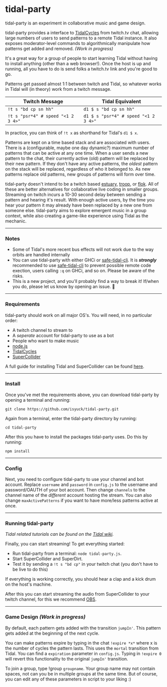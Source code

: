 # tidal-party

tidal-party is an experiment in collaborative music and game design.

tidal-party provides a interface to [TidalCycles](https://tidalcycles.org/Welcome) from twitch.tv chat, allowing large numbers of users to send patterns to a remote Tidal instance. It also exposes moderator-level commands to algorithmically manipulate how patterns get added and removed. _(Work in progress)_

It's a great way for a group of people to start learning Tidal without having to install anything (other than a web browser!). Once the host is up and running, all you have to do is send folks a twitch.tv link and you're good to go.

Patterns get passed almost 1:1 between twitch and Tidal, so whatever works in Tidal will (in theory) work from a twitch message.

| Twitch Message                     | Tidal Equivalent                     |
| ---------------------------------- | ------------------------------------ |
| `!t s "bd cp sn hh"`               | `d1 $ s "bd cp sn hh"`               |
| `!t s "psr*4" # speed "<1 2 3 4>"` | `d1 $ s "psr*4" # speed "<1 2 3 4>"` |

In practice, you can think of `!t x` as shorthand for Tidal's `d1 $ x`.

Patterns are kept on a time based stack and are associated with users. There is a (configurable, maybe one day dynamic?) maximum number of patterns that can be active at any one time. When a user sends a new pattern to the chat, their currently active (old) pattern will be replaced by their new pattern. If they don't have any active patterns, the _oldest_ pattern on the stack will be replaced, regardless of who it belonged to. As new patterns replace old patterns, new groups of patterns will form over time.

tidal-party doesn't intend to be a twitch based [estuary](https://github.com/dktr0/estuary), [troop](https://github.com/Qirky/Troop), or [flok](https://github.com/munshkr/flok). All of these are better alternatives for collaborative live coding in smaller groups. Streaming on twitch incurs a 10-30 second delay between sending a pattern and hearing it's result. With enough active users, by the time you hear your pattern it may already have been replaced by a new one from someone else. tidal-party aims to explore emergent music in a group context, while also creating a game-like experience using Tidal as the mechanic.

---

### Notes

- Some of Tidal's more recent bus effects will not work due to the way orbits are handled internally
- You can use tidal-party with either GHCi or [safe-tidal-cli](https://github.com/jwaldmann/safe-tidal-cli). It is **_strongly_** recommended to use [safe-tidal-cli](https://github.com/jwaldmann/safe-tidal-cli) to prevent possible remote code exection, users calling `:q` on GHCi, and so on. Please be aware of the risks.
- This is a new project, and you'll probably find a way to break it! If/when you do, please let us know by opening an issue. 💖

---

### Requirements

tidal-party should work on all major OS's. You will need, in no particular order:

- A twitch channel to stream to
- A _seperate_ account for tidal-party to use as a bot
- People who want to make music
- [node.js](https://nodejs.org/en/)
- [TidalCycles](https://tidalcycles.org/Welcome)
- [SuperCollider](https://supercollider.github.io/)

A full guide for installing Tidal and SuperCollider can be found [here](https://tidalcycles.org/Installation).

---

### Install

Once you've met the requirements above, you can download tidal-party by opening a terminal and running:

`git clone https://github.com/isyuck/tidal-party.git`

Again from a terminal, enter the tidal-party directory by running:

`cd tidal-party`

After this you have to install the packages tidal-party uses. Do this by running:

`npm install`

---

### Config

Next, you need to configure tidal-party to use your channel and bot account. Replace `username` and `password` in `config.js` to
the username and password/OAUTH of your bot account. Then change `channels` to the channel name of the _different_ account
hosting the stream. You can also change `maxActivePatterns` if you want to have more/less patterns active at once.

---

### Running tidal-party

_Tidal related tutorials can be found on the [Tidal wiki](https://tidalcycles.org/Userbase)._

Finally, you can start streaming! To get everything started:

- Run tidal-party from a terminal: `node tidal-party.js`.
- Start SuperCollider and SuperDirt.
- Test it by sending a `!t s "bd cp"` in your twitch chat (you don't have to be live to do this)

If everything is working correctly, you should hear a clap and a kick drum on the host's machine.

After this you can start streaming the audio from SuperCollider to your twitch channel, for this we recommend [OBS](https://obsproject.com/).

---

### Game Design _(Work in progress)_

By default, each pattern gets added with the transition `jumpIn'`. This pattern gets added at the beginning of the next cycle.

You can make patterns expire by typing in the chat `!expire *x*` where x is the number of cycles the pattern lasts. This uses the `mortal` transition from Tidal. You can find a `expiration` parameter in `config.js`.
Typing in `!expire 0` will revert this functionality to the original `jumpIn'` transition.

To join a group, type !group `groupname`. Your group name may not contain spaces, not can you be in multiple groups at the same time. But of course, you can edit any of these parameters in script to your liking :)
